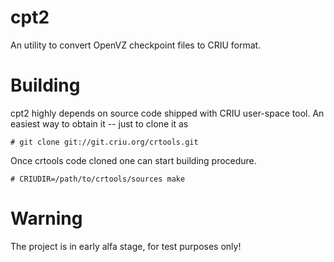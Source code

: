 cpt2
====

An utility to convert OpenVZ checkpoint files to CRIU format.

Building
========

cpt2 highly depends on source code shipped with CRIU user-space tool.
An easiest way to obtain it -- just to clone it as

	# git clone git://git.criu.org/crtools.git

Once crtools code cloned one can start building procedure.

	# CRIUDIR=/path/to/crtools/sources make

Warning
=======
The project is in early alfa stage, for test purposes only!
